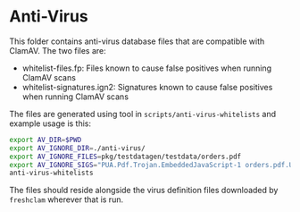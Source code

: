 # Anti-Virus

This folder contains anti-virus database files that are compatible with ClamAV. The two files are:

- whitelist-files.fp: Files known to cause false positives when running ClamAV scans
- whitelist-signatures.ign2: Signatures known to cause false positives when running ClamAV scans

The files are generated using tool in `scripts/anti-virus-whitelists` and example usage is this:

```sh
export AV_DIR=$PWD
export AV_IGNORE_DIR=./anti-virus/
export AV_IGNORE_FILES=pkg/testdatagen/testdata/orders.pdf
export AV_IGNORE_SIGS="PUA.Pdf.Trojan.EmbeddedJavaScript-1 orders.pdf.UNOFFICIAL"
anti-virus-whitelists
```

The files should reside alongside the virus definition files downloaded by `freshclam` wherever that is run.
